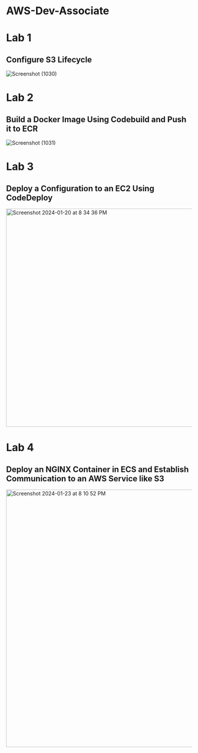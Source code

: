 # AWS-Dev-Associate

# Lab 1 
## Configure S3 Lifecycle
![Screenshot (1030)](https://github.com/network-charles/AWS-Dev-Associate/assets/30233365/e548688d-44ab-4452-8ca5-b2cb7083df5b)

# Lab 2
## Build a Docker Image Using Codebuild and Push it to ECR
![Screenshot (1031)](https://github.com/network-charles/AWS-Dev-Associate/assets/30233365/db654b24-806d-4e74-976c-e878559dff59)

# Lab 3
## Deploy a Configuration to an EC2 Using CodeDeploy
<img width="591" alt="Screenshot 2024-01-20 at 8 34 36 PM" src="https://github.com/network-charles/AWS-Dev-Associate/assets/30233365/c405238c-d875-4050-8fa1-bfd6f13af8c2">

# Lab 4
## Deploy an NGINX Container in ECS and Establish Communication to an AWS Service like S3
<img width="698" alt="Screenshot 2024-01-23 at 8 10 52 PM" src="https://github.com/network-charles/AWS-Dev-Associate/assets/30233365/ad6b225d-1fd4-4daf-b783-936be9da9dbc">
